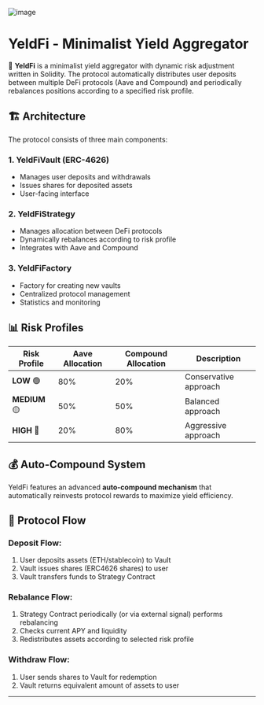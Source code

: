 ![image](https://github.com/user-attachments/assets/6e1b9359-0fc8-473a-90d2-7e0c33de7422)

# YeldFi - Minimalist Yield Aggregator

🚀 **YeldFi** is a minimalist yield aggregator with dynamic risk adjustment written in Solidity. The protocol automatically distributes user deposits between multiple DeFi protocols (Aave and Compound) and periodically rebalances positions according to a specified risk profile.


## 🏗️ Architecture

The protocol consists of three main components:

### 1. YeldFiVault (ERC-4626)
- Manages user deposits and withdrawals
- Issues shares for deposited assets
- User-facing interface

### 2. YeldFiStrategy
- Manages allocation between DeFi protocols
- Dynamically rebalances according to risk profile
- Integrates with Aave and Compound

### 3. YeldFiFactory
- Factory for creating new vaults
- Centralized protocol management
- Statistics and monitoring

## 📊 Risk Profiles

| Risk Profile | Aave Allocation | Compound Allocation | Description |
|--------------|-----------------|---------------------|-------------|
| **LOW** 🟢   | 80%            | 20%                 | Conservative approach |
| **MEDIUM** 🟡| 50%            | 50%                 | Balanced approach |
| **HIGH** 🔴  | 20%            | 80%                 | Aggressive approach |

## 💰 Auto-Compound System

YeldFi features an advanced **auto-compound mechanism** that automatically reinvests protocol rewards to maximize yield efficiency.

## 🎯 Protocol Flow

### Deposit Flow:
1. User deposits assets (ETH/stablecoin) to Vault
2. Vault issues shares (ERC4626 shares) to user
3. Vault transfers funds to Strategy Contract

### Rebalance Flow:
1. Strategy Contract periodically (or via external signal) performs rebalancing
2. Checks current APY and liquidity
3. Redistributes assets according to selected risk profile

### Withdraw Flow:
1. User sends shares to Vault for redemption
2. Vault returns equivalent amount of assets to user

---
